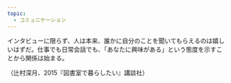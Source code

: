 ```yaml
---
topic:
  - コミュニケーション
---
```

インタビューに限らず、人は本来、誰かに自分のことを聞いてもらえるのは嬉しいはずだ。仕事でも日常会話でも、「あなたに興味がある」という態度を示すことから関係は始まる。

（辻村深月、2015『図書室で暮らしたい』講談社）